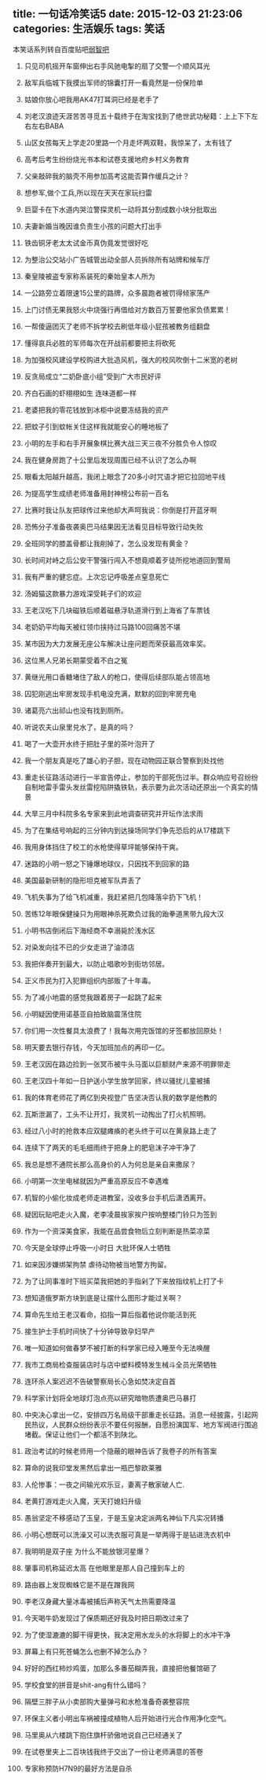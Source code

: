 title: 一句话冷笑话5
date: 2015-12-03 21:23:06
categories: 生活娱乐
tags: 笑话
---

本笑话系列转自百度贴吧[弱智吧](http://tieba.baidu.com/f?kw=%C8%F5%D6%C7)
<!-- more -->
1. 只见司机摇开车窗伸出右手风驰电掣的扇了交警一个顺风耳光

2. 敌军兵临城下我摸出军师的锦囊打开一看竟然是一份保险单

3. 姑娘你放心吧我用AK47打耳洞已经是老手了

4. 刘老汉浪迹天涯苦苦寻觅五十载终于在淘宝找到了绝世武功秘籍：上上下下左右左右BABA

5. 山区女孩每天上学走20里路一个月走坏两双鞋，我惊呆了，太有钱了

6. 高考后考生纷纷烧光书本和试卷支援地府乡村义务教育

7. 父亲敲碎我的脑壳不用参加高考这能否算作缓兵之计？

8. 想参军,做个工兵,所以现在天天在家玩扫雷

9. 巨婴卡在下水道内哭泣警探灵机一动将其分割成数小块分批取出

10. 夫妻新婚当晚因谁负责生小孩的问题大打出手

11. 铁齿铜牙老太太试金币真伪竟发觉很好吃

12. 为整治公交站小广告城管出动全部人员拆除所有站牌和候车厅

13. 秦皇陵被盗专家称系装死的秦始皇本人所为

14. 一公路旁立着限速15公里的路牌，众多晨跑者被罚得倾家荡产

15. 上门讨债无果我怒火中烧强行再借给对方数百万誓要他家负债累累！

16. 一帮傻逼团灭了老师不拆学校去刷低年级小屁孩被教务组翻盘

17. 懂得哀兵必胜的军师每次在开战前都要把主将砍死

18. 为加强校风建设学校购进大批造风机，强大的校风吹倒十二米宽的老树

19. 反贪局成立“二奶卧底小组”受到广大市民好评

20. 齐白石画的虾栩栩如生 连味道都一样

21. 老婆把我的零花钱放到冰柜中说要冻结我的资产

22. 把蚊子引到蚊帐关住这样我就能安心的睡地板了

23. 小明的左手和右手开展象棋比赛大战三天三夜不分胜负令人惊叹

24. 我在健身房跑了十公里后发现周围已经不认识了怎么办啊

25. 眼看太阳越升越高，我闭上眼念了20多小时咒语才把它拉回地平线

26. 为提高学生成绩老师准备用封神榜公布前一百名

27. 比赛时我让队友把球传过来他却大声呵我说：你倒是打开蓝牙啊

28. 恐怖分子准备夜袭奥巴马结果因无法看见目标导致行动失败

29. 全班同学的膝盖骨都让我削掉了，怎么没发现有黄金？

30. 长时间对峙之后公安干警强行闯入不想竟顺着歹徒所挖地道回到警局

31. 我有严重的健忘症。上次忘记呼吸差点窒息死亡

32. 汤姆猫这款暴力游戏深受耗子们的欢迎

33. 王老汉吃下几块磁铁后顺着磁悬浮轨道滑行到上海省了车票钱

34. 老奶奶平均每天被红领巾挟持过马路100回痛苦不堪

35. 某市因为大力发展无座公车解决让座问题而荣获最高效率奖。

36. 这位黑人兄弟长期蒙受着不白之冤

37. 黄继光用口香糖堵住了敌人的枪口，使得后续部队能占领高地

38. 囚犯刚逃出牢房发现手机电没充满，默默的回到牢房充电

39. 诸葛亮六出祁山也没有找到厕所。

40. 听说农夫山泉里兑水了，是真的吗？

41. 喝了一大壶开水终于把肚子里的茶叶泡开了

42. 我一个朋友真是吃了雄心豹子胆，现在动物园正联合警察到处找他

43. 重走长征路活动进行一半宣告停止，参加的干部死伤过半。群众响应号召纷纷自制地雷手雷头发丝雷挖陷阱撬铁轨，表示要为此次活动还原出一个真实的情景

44. 大旱三月中科院多名专家来到此地调查研究并开坛作法求雨

45. 为了在集结号响起的三分钟内到达操场同学们争先恐后的从17楼跳下

46. 我用身体挡住了校工的水枪使得草坪能够保持干爽。

47. 迷路的小明一怒之下锤爆地球仪，只因找不到回家的路

48. 美国最新研制的隐形坦克被军队弄丢了

49. 飞机失事为了给飞机减重，我赶紧把几包降落伞扔下飞机！

50. 苦练12年眼保健操只为用眼神杀死欺负过我的跆拳道黑带九段大汉

51. 小明书店倒闭后下海经商不幸溺毙於浅水区

52. 对染发向往不已的少女走进了油漆店

53. 我把伴奏开到最大，以防止唱歌吵到街坊邻居。

54. 正义市民为打入犯罪组织内部贩了十年毒。

55. 为了减小地震的感觉我跟着房子一起跳了起来

56. 小明疑因使用诺基亚自拍致脑震荡住院

57. 你们用一次性餐具太浪费了！我每次用完饭馆的牙签都放回原处！

58. 明天要去银行存钱，今天加班加点的再印一亿。

59. 王老汉因在路边捡到一张冥币被牛头马面以巨额财产来源不明罪带走

60. 王老汉四十年如一日护送小学生放学回家，终以骚扰儿童被捕

61. 我的体育老师花了两亿到央视登广告坚决否认我的数学是他教的

62. 瓦斯泄漏了，工头不让开灯，我灵机一动掏出了打火机照明。

63. 经过八小时的抢救本应双腿瘫痪的老头终于可以在黄泉路上走了

64. 连续下了两天的毛毛细雨终于把身上的肥皂沫子冲干净了

65. 我总是想不通院长那么高身价的人为何总是亲自来撒尿？

66. 小明第一次坐电梯就因为严重高原反应不幸遇难

67. 机智的小偷化妆成老师走进教室，没收多台手机后潇洒离开。

68. 疑因玩贴吧走火入魔，老李凌晨挨家挨户按响整楼门铃只为签到

69. 作为一个资深美食家，我能在品尝食物后立刻判断是热菜凉菜

70. 今天是全球停止呼吸一小时日 大批环保人士牺牲

71. 如来因涉嫌绑架拘禁 虐待动物被当地警方拘留。

72. 为了让同事准时下班买菜我把她的手指剁了下来放指纹机上打了卡

73. 想知道俄罗斯方块到底是让摆什么图形才能过关啊？

74. 算命先生给王老汉看命，掐指一算后指着他说你能活到死

75. 接生护士手机时间快了十分钟导致孕妇早产

76. 唯一知道如何做春梦不被打断的科学家已经入睡至今无法唤醒

77. 我市工商局检查服装店时与店中塑料模特发生械斗全员光荣牺牲

78. 连环杀人案迟迟不告破警察局长心急如焚决定自首

79. 科学家计划将全地球灯泡点亮以研究暗物质遭奥巴马暴打

80. 中央决心拿出一亿，安排四万名局级干部重走长征路。消息一经披露，引起网民热议，人民群众纷纷表示不要任何报酬，自愿扮演国军、地方军阀进行围追堵截。保证让他们一个都活不到陕北。

81. 政治考试的时候老师用一个隐蔽的眼神告诉了我卷子的所有答案

82. 算命的说我印堂发黑然后拿出一瓶巴黎欧莱雅

83. 人伦惨事：一夜之间输光欢乐豆，妻离子散家破人亡.

84. 老黄打游戏走火入魔，天天打媳妇升级

85. 愚翁坚定不移感动了玉皇，于是玉皇决定派两名神仙下凡实况转播

86. 小明心想既可以洗澡又可以洗衣服可真是一举两得于是钻进洗衣机中

87. 我明明是双子座 为什么不能放银河星爆？

88. 肇事司机称延迟太高 在他眼里是那人自己撞到车上的

89. 路由器上发现蜘蛛它是不是在蹭我网

90. 李老汉身藏大量冰毒被捕后声称天气太热需要降温

91. 今天喝牛奶发现过了保质期还好我及时把日期改过来了

92. 为了使湿漉漉的脚干得更快，我决定用水龙头的水将脚上的水冲干净

93. 屏幕上有只死苍蝇怎么也删不掉怎么办？

94. 好好的西红柿炒鸡蛋，加那么多番茄糊弄我，直接把他餐馆砸了

95. 学校食堂的拼音是shit-ang有什么错吗？

96. 隔壁三胖子从小卖部购大量弹弓和水枪准备奇袭整容院

97. 环保主义者小明出车祸被撞成植物人后开始进行光合作用净化空气。

98. 马里奥从六楼跳下抱住旗杆骄傲地说自己已经通关了

99. 在试卷里夹上二百块钱我终于交出了一份让老师满意的答卷

100. 专家称预防H7N9的最好方法是自杀
